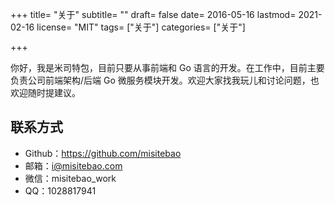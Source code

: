 +++
title= "关于"
subtitle= ""
draft= false
date= 2016-05-16
lastmod= 2021-02-16
license= "MIT"
tags= ["关于"]
categories= ["关于"]

+++

你好，我是米司特包，目前只要从事前端和 Go 语言的开发。在工作中，目前主要负责公司前端架构/后端 Go 微服务模块开发。欢迎大家找我玩儿和讨论问题，也欢迎随时提建议。

## 联系方式

- Github：https://github.com/misitebao
- 邮箱：i@misitebao.com
- 微信：misitebao_work
- QQ：1028817941
